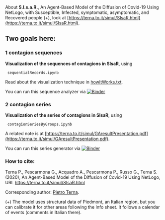 About **S.I.s.a.R.**, An Agent-Based Model of the Diffusion of Covid-19 Using NetLogo, with Susceptible, Infected, symptomatic, asymptomatic, and Recovered people (+), look at [https://terna.to.it/simul/SIsaR.html](https://terna.to.it/simul/SIsaR.html).



## Two goals here:


### 1 contagion sequences

**Visualization of the sequences of contagions in SIsaR**, using

     sequentialRecords.ipynb


Read about the visualization technique in [howItWorks.txt](howItWorks.txt).

You can run this sequence analyzer via [![Binder](https://mybinder.org/badge_logo.svg)](https://mybinder.org/v2/gh/terna/contagionSequence/master?filepath=sequentialRecords.ipynb)

### 2 contagion series

**Visualization of the series of contagions in SIsaR**, using

     contagionSeriesByGroups.ipynb


A related note is at [https://terna.to.it/simul/GAresultPresentation.pdf](https://terna.to.it/simul/GAresultPresentation.pdf).


You can run this series generator via [![Binder](https://mybinder.org/badge_logo.svg)](https://mybinder.org/v2/gh/terna/contagionSequence/master?filepath=contagionSeriesByGroups.ipynb)

 ### How to cite:
 Terna P., Pescarmona G., Acquadro A., Pescarmona P., Russo G., Terna S. (2020), An Agent-Based Model of the Diffusion of Covid-19 Using NetLogo, URL https://terna.to.it/simul/SIsaR.html

 Corresponding author: [Pietro Terna](mailto:pietro.terna@unito.it).

 (+) The model uses structural data of Piedmont, an Italian region, but you can calibrate it for other areas following the Info sheet. It follows a calendar of events (comments in Italian there).
